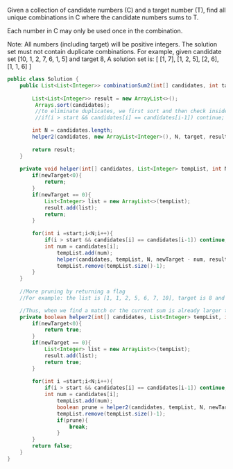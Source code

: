 Given a collection of candidate numbers (C) and a target number (T), find all unique combinations in C where the candidate numbers sums to T.

Each number in C may only be used once in the combination.

Note:
All numbers (including target) will be positive integers.
The solution set must not contain duplicate combinations.
For example, given candidate set [10, 1, 2, 7, 6, 1, 5] and target 8, 
A solution set is: 
[
  [1, 7],
  [1, 2, 5],
  [2, 6],
  [1, 1, 6]
]

```java
public class Solution {
    public List<List<Integer>> combinationSum2(int[] candidates, int target) {
        
        List<List<Integer>> result = new ArrayList<>();
         Arrays.sort(candidates);  
         //to eliminate duplicates, we first sort and then check inside the loop
         //if(i > start && candidates[i] == candidates[i-1]) continue; //avoid duplicates

        int N = candidates.length;
        helper2(candidates, new ArrayList<Integer>(), N, target, result, 0);
        
        return result;
    }
    
    private void helper(int[] candidates, List<Integer> tempList, int N, int newTarget, List<List<Integer>> result, int start){
        if(newTarget<0){
            return;
        }
        if(newTarget == 0){
            List<Integer> list = new ArrayList<>(tempList);
            result.add(list);
            return;
        }
        
        for(int i =start;i<N;i++){
            if(i > start && candidates[i] == candidates[i-1]) continue; //avoid duplicates
            int num = candidates[i];
                tempList.add(num);
                helper(candidates, tempList, N, newTarget - num, result, i+1);
                tempList.remove(tempList.size()-1);
        }
    }
    
    //More pruning by returning a flag
    //For example: the list is [1, 1, 2, 5, 6, 7, 10], target is 8 and the current list is [1, 1, 2]. Now we are at 5, and we know that [1, 1, 2, 5] will be greater than 8. The next to check is [1, 1, 2, 6]. However, we should already know that [1, 1, 2, 6] cannot work since [1, 1, 2, 5] already has a sum larger than 8. There is no need to check for [1, 1, 2, 6] or [1, 1, 2, 7] and so no.

    //Thus, when we find a match or the current sum is already larger than the target, we should not continue with the current list.
    private boolean helper2(int[] candidates, List<Integer> tempList, int N, int newTarget, List<List<Integer>> result, int start){
        if(newTarget<0){
            return true;
        }
        if(newTarget == 0){
            List<Integer> list = new ArrayList<>(tempList);
            result.add(list);
            return true;
        }
        
        for(int i =start;i<N;i++){
            if(i > start && candidates[i] == candidates[i-1]) continue; //avoid duplicates
            int num = candidates[i];
                tempList.add(num);
                boolean prune = helper2(candidates, tempList, N, newTarget - num, result, i+1);
                tempList.remove(tempList.size()-1);
                if(prune){
                    break;
                }
        }
        return false;
    }
}
```

